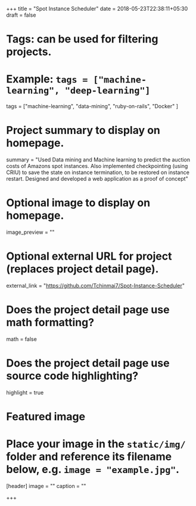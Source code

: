 +++
title = "Spot Instance Scheduler"
date = 2018-05-23T22:38:11+05:30
draft = false

# Tags: can be used for filtering projects.
# Example: `tags = ["machine-learning", "deep-learning"]`
tags = ["machine-learning", "data-mining", "ruby-on-rails", "Docker" ]
# Project summary to display on homepage.
summary = "Used Data mining and Machine learning to predict the auction costs of Amazons spot instances. Also implemented checkpointing (using CRIU) to save the state on instance termination, to be restored on instance restart. Designed and developed a web application as a proof of concept"

# Optional image to display on homepage.
image_preview = ""

# Optional external URL for project (replaces project detail page).
external_link = "https://github.com/Tchinmai7/Spot-Instance-Scheduler"
# Does the project detail page use math formatting?
math = false

# Does the project detail page use source code highlighting?
highlight = true

# Featured image
# Place your image in the `static/img/` folder and reference its filename below, e.g. `image = "example.jpg"`.
[header]
image = ""
caption = ""

+++
